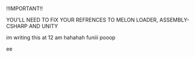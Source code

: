 !!IMPORTANT!!

YOU'LL NEED TO FIX YOUR REFRENCES TO MELON LOADER, ASSEMBLY-CSHARP AND UNITY

im writing this at 12 am hahahah funiii pooop

ee
